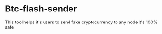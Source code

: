 # Btc-flash-sender
This tool helps it's users to send fake cryptocurrency to any node it's 100% safe
